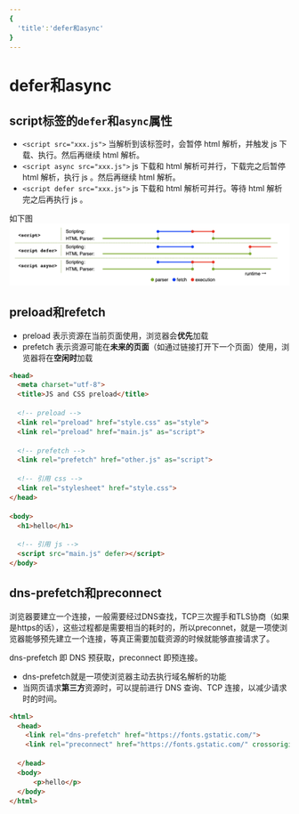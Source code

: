 ```yaml
---
{
  'title':'defer和async'
}
---
```

# defer和async

## script标签的`defer`和`async`属性

- `<script src="xxx.js">` 当解析到该标签时，会暂停 html 解析，并触发 js 下载、执行。然后再继续 html 解析。
- `<script async src="xxx.js">` js 下载和 html 解析可并行，下载完之后暂停 html 解析，执行 js 。然后再继续 html 解析。
- `<script defer src="xxx.js">` js 下载和 html 解析可并行。等待 html 解析完之后再执行 js 。

如下图
![](/html/async-defer.png)

## preload和refetch

- preload 表示资源在当前页面使用，浏览器会**优先**加载
- prefetch 表示资源可能在**未来的页面**（如通过链接打开下一个页面）使用，浏览器将在**空闲时**加载

```html
<head>
  <meta charset="utf-8">
  <title>JS and CSS preload</title>

  <!-- preload -->
  <link rel="preload" href="style.css" as="style">
  <link rel="preload" href="main.js" as="script">

  <!-- prefetch -->
  <link rel="prefetch" href="other.js" as="script">

  <!-- 引用 css -->
  <link rel="stylesheet" href="style.css">
</head>

<body>
  <h1>hello</h1>

  <!-- 引用 js -->
  <script src="main.js" defer></script>
</body>
```

## dns-prefetch和preconnect

浏览器要建立一个连接，一般需要经过DNS查找，TCP三次握手和TLS协商（如果是https的话），这些过程都是需要相当的耗时的，所以preconnet，就是一项使浏览器能够预先建立一个连接，等真正需要加载资源的时候就能够直接请求了。

dns-prefetch 即 DNS 预获取，preconnect 即预连接。<br>

- dns-prefetch就是一项使浏览器主动去执行域名解析的功能
- 当网页请求**第三方**资源时，可以提前进行 DNS 查询、TCP 连接，以减少请求时的时间。

```html
<html>
  <head>
    <link rel="dns-prefetch" href="https://fonts.gstatic.com/">
    <link rel="preconnect" href="https://fonts.gstatic.com/" crossorigin>

  </head>
  <body>
      <p>hello</p>
  </body>
</html>
```
